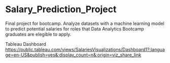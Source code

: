 # Salary_Prediction_Project
Final project for bootcamp. Analyze datasets with a machine learning model to predict potential salaries for roles that Data Analytics Bootcamp graduates are elegible to apply.

Tableau Dashboard
https://public.tableau.com/views/SalariesVisualizations/Dashboard1?:language=en-US&publish=yes&:display_count=n&:origin=viz_share_link
